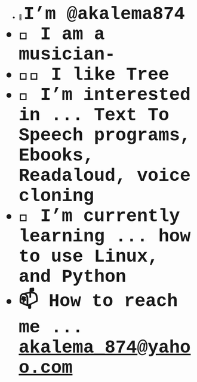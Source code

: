- 👋 <b> <font face = "Courier New" size =" 79">I’m @akalema874 
- 🎸 I am a musician- 
- 🍃💨 I like Tree
- 👀 I’m interested in ... Text To Speech programs, Ebooks, Readaloud, voice cloning
- 🌱 I’m currently learning ... how to use Linux, and Python
- 📫 How to reach me ... akalema_874@yahoo.com
